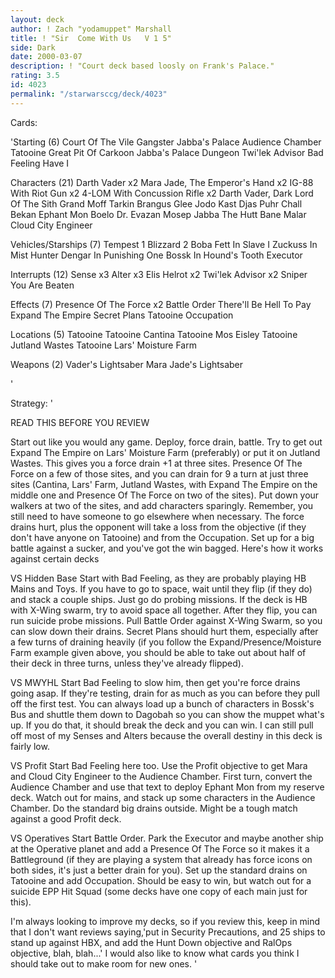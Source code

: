 ```yaml
---
layout: deck
author: ! Zach "yodamuppet" Marshall
title: ! "Sir  Come With Us   V 1 5"
side: Dark
date: 2000-03-07
description: ! "Court deck based loosly on Frank's Palace."
rating: 3.5
id: 4023
permalink: "/starwarsccg/deck/4023"
---
```

Cards: 

'Starting (6)
Court Of The Vile Gangster
Jabba's Palace Audience Chamber
Tatooine Great Pit Of Carkoon
Jabba's Palace Dungeon
Twi'lek Advisor
Bad Feeling Have I

Characters (21)
Darth Vader x2
Mara Jade, The Emperor's Hand x2
IG-88 With Riot Gun x2
4-LOM With Concussion Rifle x2
Darth Vader, Dark Lord Of The Sith
Grand Moff Tarkin
Brangus Glee
Jodo Kast
Djas Puhr
Chall Bekan
Ephant Mon
Boelo
Dr. Evazan
Mosep
Jabba The Hutt
Bane Malar
Cloud City Engineer

Vehicles/Starships (7)
Tempest 1
Blizzard 2
Boba Fett In Slave I
Zuckuss In Mist Hunter
Dengar In Punishing One
Bossk In Hound's Tooth
Executor

Interrupts (12)
Sense x3
Alter x3
Elis Helrot x2
Twi'lek Advisor x2
Sniper
You Are Beaten

Effects (7)
Presence Of The Force x2
Battle Order
There'll Be Hell To Pay
Expand The Empire
Secret Plans
Tatooine Occupation

Locations (5)
Tatooine
Tatooine Cantina
Tatooine Mos Eisley
Tatooine Jutland Wastes
Tatooine Lars' Moisture Farm

Weapons (2)
Vader's Lightsaber
Mara Jade's Lightsaber

'

Strategy: '

READ THIS BEFORE YOU REVIEW

Start out like you would any game. Deploy, force drain, battle. Try to get out Expand The Empire on Lars' Moisture Farm (preferably) or put it on Jutland Wastes. This gives you a force drain +1 at three sites. Presence Of The Force on a few of those sites, and you can drain for 9 a turn at just three sites (Cantina, Lars' Farm, Jutland Wastes, with Expand The Empire on the middle one and Presence Of The Force on two of the sites). Put down your walkers at two of the sites, and add characters sparingly. Remember, you still need to have someone to go elsewhere when necessary. The force drains hurt, plus the opponent will take a loss from the objective (if they don't have anyone on Tatooine) and from the Occupation. Set up for a big battle against a sucker, and you've got the win bagged. Here's how it works against certain decks

VS Hidden Base
Start with Bad Feeling, as they are probably playing HB Mains and Toys. If you have to go to space, wait until they flip (if they do) and stack a couple ships. Just go do probing missions. If the deck is HB with X-Wing swarm, try to avoid space all together. After they flip, you can run suicide probe missions. Pull Battle Order against X-Wing Swarm, so you can slow down their drains. Secret Plans should hurt them, especially after a few turns of draining heavily (if you follow the Expand/Presence/Moisture Farm example given above, you should be able to take out about half of their deck in three turns, unless they've already flipped).

VS MWYHL
Start Bad Feeling to slow him, then get you're force drains going asap. If they're testing, drain for as much as you can before they pull off the first test. You can always load up a bunch of characters in Bossk's Bus and shuttle them down to Dagobah so you can show the muppet what's up. If you do that, it should break the deck and you can win. I can still pull off most of my Senses and Alters because the overall destiny in this deck is fairly low.

VS Profit
Start Bad Feeling here too. Use the Profit objective to get Mara and Cloud City Engineer to the Audience Chamber. First turn, convert the Audience Chamber and use that text to deploy Ephant Mon from my reserve deck. Watch out for mains, and stack up some characters in the Audience Chamber. Do the standard big drains outside. Might be a tough match against a good Profit deck.

VS Operatives
Start Battle Order. Park the Executor and maybe another ship at the Operative planet and add a Presence Of The Force so it makes it a Battleground (if they are playing a system that already has force icons on both sides, it's just a better drain for you). Set up the standard drains on Tatooine and add Occupation. Should be easy to win, but watch out for a suicide EPP Hit Squad (some decks have one copy of each main just for this).

I'm always looking to improve my decks, so if you review this, keep in mind that I don't want reviews saying,'put in Security Precautions, and 25 ships to stand up against HBX, and add the Hunt Down objective and RalOps objective, blah, blah...' I would also like to know what cards you think I should take out to make room for new ones.  '
